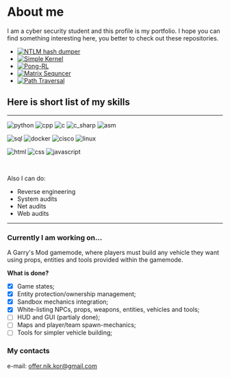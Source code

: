 # About me

I am a cyber security student and this profile is my portfolio. I hope you can find something interesting here, you better to check out these repositories.

- [![NTLM hash dumper](https://img.shields.io/static/v1?label=Repo&message=Hash-Dumper&color=FF4A40)](https://github.com/Retr0-code/hash-dumper)
- [![Simple Kernel](https://img.shields.io/static/v1?label=Repo&message=Simple%20Kernel&color=FF0057)](https://github.com/Retr0-code/Simple-Kernel)
- [![Pong-RL](https://img.shields.io/static/v1?label=Repo&message=Pong-RL&color=7163E0)](https://github.com/Retr0-code/Pong-RL)
- [![Matrix Sequncer](https://img.shields.io/static/v1?label=Repo&message=Matrix%20Sequncer&color=607CF7)](https://github.com/Retr0-code/Matrix-Sequncer)
- [![Path Traversal](https://img.shields.io/static/v1?label=Repo&message=Path%20Trav%20Vulnerability%20in%20IP%20Cameras&color=60AAf7)](https://github.com/Retr0-code/auth-traversal)

## Here is short list of my skills
---

![python](https://img.shields.io/badge/-Python-FFC500?logo=python)
![cpp](https://img.shields.io/badge/-C++-6088FF?logo=c%2b%2b)
![c](https://img.shields.io/badge/-C-60aaf7?logo=c)
![c_sharp](https://img.shields.io/badge/-C%23-FF8501?logo=.net&logoColor=000000)
![asm](https://img.shields.io/badge/-ASM-FF0F1F)

![sql](https://img.shields.io/badge/-SQL-ffffff?logo=MySQL)
![docker](https://img.shields.io/badge/-Docker-444444?logo=Docker)
![cisco](https://img.shields.io/badge/-Cisco-101010?logo=cisco)
![linux](https://img.shields.io/badge/-Linux-000000?logo=linux)

![html](https://img.shields.io/badge/-HTML5-000000?logo=html5)
![css](https://img.shields.io/badge/-CSS3-000000?logo=css3)
![javascript](https://img.shields.io/badge/-JS-000000?logo=javascript)

<br>

Also I can do:
  - Reverse engineering
  - System audits
  - Net audits
  - Web audits

---

### Currently I am working on...

A Garry's Mod gamemode, where players must build any vehicle they want using props, entities and tools provided within the gamemode.

**What is done?**

- [x] Game states;
- [x] Entity protection/ownership management;
- [x] Sandbox mechanics integration;
- [x] White-listing NPCs, props, weapons, entities, vehicles and tools;
- [ ] HUD and GUI (partialy done);
- [ ] Maps and player/team spawn-mechanics;
- [ ] Tools for simpler vehicle building;

### My contacts

e-mail: offer.nik.kor@gmail.com
